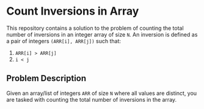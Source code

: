 # Count Inversions in Array

This repository contains a solution to the problem of counting the total number of inversions in an integer array of size `N`. An inversion is defined as a pair of integers `(ARR[i], ARR[j])` such that:

1. `ARR[i] > ARR[j]`
2. `i < j`

## Problem Description

Given an array/list of integers `ARR` of size `N` where all values are distinct, you are tasked with counting the total number of inversions in the array.

